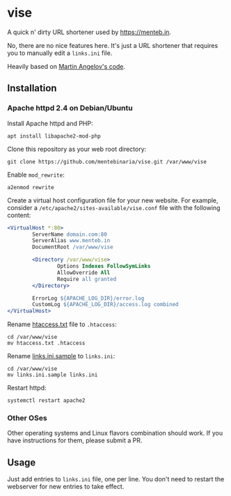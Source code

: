 # vise

A quick n' dirty URL shortener used by https://menteb.in.

No, there are no nice features here. It's just a URL shortener that requires you to manually edit a `links.ini` file.

Heavily based on [Martin Angelov's code](http://tutorialzine.com/2013/12/quick-tip-create-a-simple-url-shortener-with-10-lines-of-php/).

## Installation

### Apache httpd 2.4 on Debian/Ubuntu

Install Apache httpd and PHP:

    apt install libapache2-mod-php

Clone this repository as your web root directory:

    git clone https://github.com/mentebinaria/vise.git /var/www/vise

Enable `mod_rewrite`:

    a2enmod rewrite

Create a virtual host configuration file for your new website. For example, consider a `/etc/apache2/sites-available/vise.conf` file with the following content:

```apache
<VirtualHost *:80>
        ServerName domain.com:80
        ServerAlias www.menteb.in
        DocumentRoot /var/www/vise

        <Directory /var/www/vise>
                Options Indexes FollowSymLinks
                AllowOverride All
                Require all granted
        </Directory>

        ErrorLog ${APACHE_LOG_DIR}/error.log
        CustomLog ${APACHE_LOG_DIR}/access.log combined
</VirtualHost>
```

Rename [htaccess.txt](htaccess.txt) file to `.htaccess`:

    cd /var/www/vise
    mv htaccess.txt .htaccess

Rename [links.ini.sample](links.ini.sample) to `links.ini`:

    cd /var/www/vise
    mv links.ini.sample links.ini

Restart httpd:

    systemctl restart apache2

### Other OSes

Other operating systems and Linux flavors combination should work. If you have instructions for them, please submit a PR.

## Usage

Just add entries to `links.ini` file, one per line. You don't need to restart the webserver for new entries to take effect.
